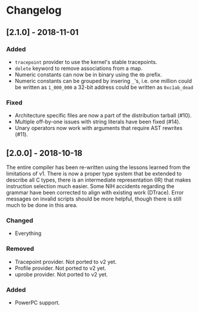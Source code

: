 # Changelog

## [2.1.0] - 2018-11-01

### Added

- `tracepoint` provider to use the kernel's stable tracepoints.
- `delete` keyword to remove associations from a map.
- Numeric constants can now be in binary using the `0b` prefix.
- Numeric constants can be grouped by insering `_`'s, i.e. one million
  could be written as `1_000_000` a 32-bit address could be written as
  `0xc1ab_dead`

### Fixed

- Architecture specific files are now a part of the distribution
  tarball (#10).
- Multiple off-by-one issues with string literals have been fixed
  (#14).
- Unary operators now work with arguments that require AST rewrites
  (#11).

## [2.0.0] - 2018-10-18

The entire compiler has been re-written using the lessons learned from
the limitations of v1. There is now a proper type system that be
extended to describe all C types, there is an intermediate
representation (IR) that makes instruction selection much easier. Some
NIH accidents regarding the grammar have been corrected to align with
existing work (DTrace). Error messages on invalid scripts should be
more helpful, though there is still much to be done in this area.

### Changed
- Everything

### Removed
- Tracepoint provider. Not ported to v2 yet.
- Profile provider. Not ported to v2 yet.
- uprobe provider. Not ported to v2 yet.

### Added
- PowerPC support.
